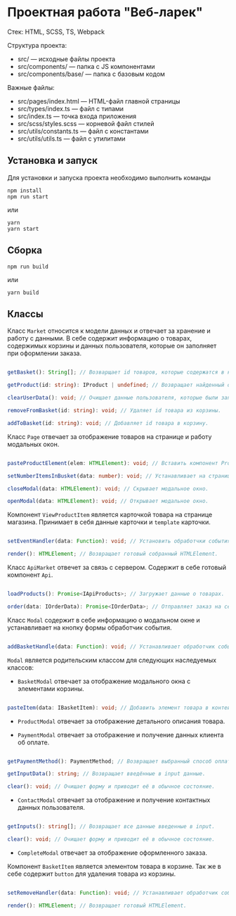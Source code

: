 # Проектная работа "Веб-ларек"

Стек: HTML, SCSS, TS, Webpack

Структура проекта:
- src/ — исходные файлы проекта
- src/components/ — папка с JS компонентами
- src/components/base/ — папка с базовым кодом

Важные файлы:
- src/pages/index.html — HTML-файл главной страницы
- src/types/index.ts — файл с типами
- src/index.ts — точка входа приложения
- src/scss/styles.scss — корневой файл стилей
- src/utils/constants.ts — файл с константами
- src/utils/utils.ts — файл с утилитами

## Установка и запуск
Для установки и запуска проекта необходимо выполнить команды

```
npm install
npm run start
```

или

```
yarn
yarn start
```
## Сборка

```
npm run build
```

или

```
yarn build
```

## Классы
Класс `Market` относится к модели данных и отвечает за хранение и работу с данными. В себе содержит информацию о товарах, содержимых корзины и данных пользователя, которые он заполняет при оформлении заказа.

```ts

getBasket(): String[]; // Возварщает id товаров, которые содержатся в корзине.

getProduct(id: string): IProduct | undefined; // Возвращает найденный обьект продукта, либо undefined.

clearUserData(): void; // Очищает данные пользователя, которые были записаны при оформления заказа.

removeFromBasket(id: string): void; // Удаляет id товара из корзины.

addToBasket(id: string): void; // Добавляет id товара в корзину.

```

Класс `Page` отвечает за отображение товаров на странице и работу модальных окон.

```ts

pasteProductElement(elem: HTMLElement): void; // Вставить компонент ProductButton, в заданный контейнер.

setNumberItemsInBusket(data: number): void; // Устанавливает на странице количество товаров в корзине.

closeModal(data: HTMLElement): void; // Скрывает модальное окно.

openModal(data: HTMLElement): void; // Открывает модальное окно.

```

Компонент `ViewProductItem` является карточкой товара на странице магазина. Принимает в себя данные карточки и `template` карточки.

```ts

setEventHandler(data: Function): void; // Установить обработчки события при нажатии на карточку.

render(): HTMLElement; // Возвращает готовый собранный HTMLElement.

```

Класс `ApiMarket` отвечет за связь с сервером. Содержит в себе готовый компонент `Api`.

```ts

loadProducts(): Promise<IApiProducts>; // Загружает данные о товарах.

order(data: IOrderData): Promise<IOrderData>; // Отправляет заказ на сервер для его подстверждения.

```

Класс `Modal` содержит в себе информацию о модальном окне и устанавливает на кнопку формы обработчик события.

```ts

addBasketHandle(data: Function): void; // Устанавливает обработчик события на нажатие кнопки.

```

`Modal` является родительским классом для следующих наследуемых классов:

- `BasketModal` отвечает за отображение модального окна с элементами корзины.

```ts

pasteItem(data: IBasketItem): void; // Добавить элемент товара в контейнер корзины.

```

- `ProductModal` отвечает за отображение детального описания товара.

- `PaymentModal` отвечает за отображение и получение данных клиента об оплате.

```ts

getPaymentMethod(): PaymentMethod; // Возвращает выбранный способ оплаты.

getInputData(): string; // Возвращает введённые в input данные.

clear(): void; // Очищает форму и приводит её в обычное состояние.

```

- `ContactModal` отвечает за отображение и получение контактных данных пользователя.

```ts

getInputs(): string[]; // Возвращает все данные введенные в input.

clear(): void; // Очищает форму и приводит её в обычное состояние.

```

- `CompleteModal` отвечает за отображение оформленного заказа.


Компонент `BasketItem` является элементом товара в корзине. Так же в себе содержит `button` для удаления товара из корзины.

```ts

setRemoveHandler(data: Function): void; // Устанавливает обработчик события при удалении товара.

render(): HTMLElement; // Возвращает готовый HTMLElement.

```